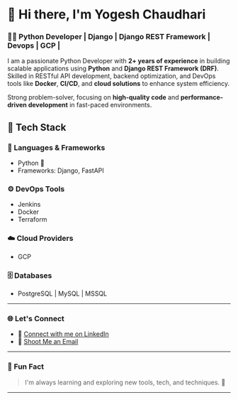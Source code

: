 # 👋 Hi there, I'm Yogesh Chaudhari

### 🧑‍💻 Python Developer | Django | Django REST Framework | Devops | GCP |

I am a passionate Python Developer with **2+ years of experience** in building scalable applications using **Python** and **Django REST Framework (DRF)**. Skilled in RESTful API development, backend optimization, and DevOps tools like **Docker**, **CI/CD**, and **cloud solutions** to enhance system efficiency.

Strong problem-solver, focusing on **high-quality code** and **performance-driven development** in fast-paced environments.


## 🔧 Tech Stack

### 🧠 Languages & Frameworks
- Python 🐍
- Frameworks: Django, FastAPI

### ⚙️ DevOps Tools
- Jenkins
- Docker
- Terraform

### ☁️ Cloud Providers
- GCP

### 🗄️ Databases
- PostgreSQL | MySQL | MSSQL

---

### 🌐 Let's Connect

- 💼 [Connect with me on LinkedIn](https://www.linkedin.com/in/-yog/)
- 📧 [Shoot Me an Email](mailto:yochaudhari2002@gmail.com)

---

### 🧩 Fun Fact
> I'm always learning and exploring new tools, tech, and techniques. 🚀

---
